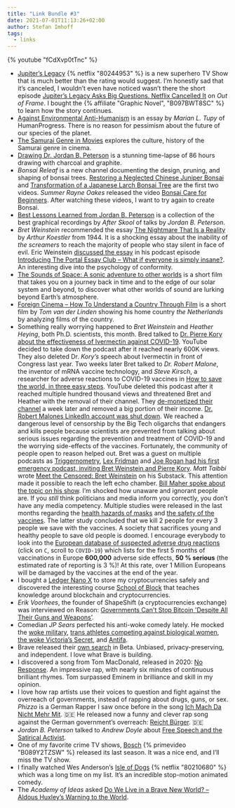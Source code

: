 ```yaml
---
title: "Link Bundle #3"
date: 2021-07-01T11:13:26+02:00
author: Stefan Imhoff
tags:
  - links
---
```


{% youtube "fCdXvp0tTnc" %}

- [Jupiter’s Legacy](https://www.themoviedb.org/tv/93484-jupiter-s-legacy) {% netflix "80244953" %} is a new superhero TV Show that is much better than the rating would suggest. I’m honestly sad that it’s canceled, I wouldn’t even have noticed wasn’t there the short episode [Jupiter’s Legacy Asks Big Questions. Netflix Cancelled It](https://youtu.be/aYZy4Qzqa00) on _Out of Frame_. I bought the {% affiliate "Graphic Novel", "B097BWT8SC" %} to learn how the story continues.
- [Against Environmental Anti-Humanism](https://www.humanprogress.org/against-environmental-anti-humanism/) is an essay by _Marian L. Tupy_ of HumanProgress. There is no reason for pessimism about the future of our species of the planet.
- [The Samurai Genre in Movies](https://youtu.be/OeqA8vaS9-8) explores the culture, history of the Samurai genre in cinema.
- [Drawing Dr. Jordan B. Peterson](https://youtu.be/b4zQcR4VJnQ) is a stunning time-lapse of 86 hours drawing with charcoal and graphite.
- _Bonsai Releaf_ is a new channel documenting the design, pruning, and shaping of bonsai trees. [Restoring a Neglected Chinese Juniper Bonsai](https://youtu.be/fCdXvp0tTnc) and [Transformation of a Japanese Larch Bonsai Tree](https://youtu.be/Xi6gaRoLUYA) are the first two videos. _Summer Rayne Oakes_ released the video [Bonsai Care for Beginners](https://youtu.be/pvg6HCzUz_0). After watching these videos, I want to try again to create Bonsai.
- [Best Lessons Learned from Jordan B. Peterson](https://youtu.be/hJrEaLYacwc) is a collection of the best graphical recordings by _After Skool_ of talks by _Jordan B. Peterson_.
- _Bret Weinstein_ recommended the essay [The Nightmare That Is a Reality](https://wethescreamers.com/) by _Arthur Koestler_ from 1944. It is a shocking essay about the inability of _the screamers_ to reach the majority of people who stay silent in face of evil. Eric Weinstein [discussed the essay](https://wethescreamers.com/essay-discussion/) in his podcast episode [Introducing The Portal Essay Club – What if everyone is simply insane?](https://podcasts.apple.com/podcast/the-portal/id1469999563?i=1000487931451). An interesting dive into the psychology of conformity.
- [The Sounds of Space: A sonic adventure to other worlds](https://youtu.be/OeYnV9zp7Dk) is a short film that takes you on a journey back in time and to the edge of our solar system and beyond, to discover what other worlds of sound are lurking beyond Earth’s atmosphere.
- [Foreign Cinema – How To Understand a Country Through Film](https://youtu.be/ZfB_DOaWrPU) is a short film by _Tom van der Linden_ showing his home country _the Netherlands_ by analyzing films of the country.
- Something really worrying happened to _Bret Weinstein_ and _Heather Heying_, both Ph.D. scientists, this month. Bred talked to [Dr. Pierre Kory about the effectiveness of Ivermectin against COVID-19](https://odysee.com/@BretWeinstein:f/COVID-Ivermectin-and-the-Crime-of-the-Century-DarkHorse-Podcast-with-Pierre-Kory-Bret-Weinstein:f). YouTube decided to take down the podcast after it reached nearly 600K views. They also deleted Dr. _Kory’s_ speech about Ivermectin in front of Congress last year. Two weeks later Bret talked to _Dr. Robert Malone_, the inventor of mRNA vaccine technology, and _Steve Kirsch_, a researcher for adverse reactions to COVID-19 vaccines in [How to save the world, in three easy steps](https://odysee.com/@BretWeinstein:f/how-to-save-the-world,-in-three-easy:0). YouTube deleted this podcast after it reached multiple hundred thousand views and threatened Bret and Heather with the removal of their channel. They [de-monetized their channel](https://mobile.twitter.com/BretWeinstein/status/1410094816088756225) a week later and removed a big portion of their income. [Dr. Robert Malones LinkedIn account was shut down](https://mobile.twitter.com/rwmalonemd/status/1409943998890917888). We reached a dangerous level of censorship by the Big Tech oligarchs that endangers and kills people because scientists are prevented from talking about serious issues regarding the prevention and treatment of COVID-19 and the worrying side-effects of the vaccines. Fortunately, the community of people open to reason helped out. Bret was a guest on multiple podcasts as [Triggernometry](https://youtu.be/sbyIIprV9pE), [Lex Fridman](https://youtu.be/TG6BuSjwP4o) and [Joe Rogan had his first emergency podcast, inviting Bret Weinstein and Pierre Kory](https://open.spotify.com/episode/7uVXKgE6eLJKMXkETwcw0D). _Matt Taibbi_ wrote [Meet the Censored: Bret Weinstein](https://taibbi.substack.com/p/meet-the-censored-bret-weinstein) on his Substack. This attention made it possible to reach the left echo chamber. [Bill Maher spoke about the topic on his show](https://thehill.com/homenews/media/560384-bill-maher-slams-tech-giants-for-limiting-covid-19-info-ivermectin-isnt-a). I’m shocked how unaware and ignorant people are. If you _still_ think politicians and media inform you correctly, you don’t have any media competency. Multiple studies were released in the last months regarding the [health hazards of masks](https://www.mdpi.com/1660-4601/18/8/4344) and [the safety of the vaccines](https://www.mdpi.com/2076-393X/9/7/693/htm). The latter study concluded that we kill 2 people for every 3 people we save with the vaccines. A society that sacrifices young and healthy people to save old people is doomed. I encourage everybody to look into the [European database of suspected adverse drug reactions](https://www.adrreports.eu/en/search_subst.html) (click on `C`, scroll to `COVID-19`) which lists for the first 5 months of vaccinations in Europe **600,000** adverse side effects, **50 % serious** (the estimated rate of reporting is 3 %)! At this rate, over 1 Million Europeans will be damaged by the vaccines at the end of the year.
- I bought a [Ledger Nano X](https://shop.ledger.com/pages/ledger-nano-x) to store my cryptocurrencies safely and discovered the interesting course [School of Block](https://www.youtube.com/playlist?list=PL6VM0N695IhnurbIjBTwzQ3cSeXvBJeJj) that teaches knowledge around blockchain and cryptocurrencies.
- _Erik Voorhees_, the founder of ShapeShift (a cryptocurrencies exchange) was interviewed on Reason: [Governments Can't Stop Bitcoin 'Despite All Their Guns and Weapons’](https://youtu.be/b36hvsEMznU).
- Comedian _JP Sears_ perfected his anti-woke comedy lately. He mocked the [woke military](https://youtu.be/QL0u8JmfRU0), [trans athletes competing against biological women](https://youtu.be/7GZbdSiGdBc), [the woke Victoria’s Secret](https://youtu.be/9ZJp7eL79ic), and [Antifa](https://youtu.be/JG46ktmynpE).
- Brave released their [own search](https://search.brave.com/) in Beta. Unbiased, privacy-preserving, and independent. I love what Brave is building.
- I discovered a song from Tom MacDonald, released in 2020: [No Response](https://youtu.be/gSwMdWzaaqM). An impressive rap, with nearly six minutes of continuous brilliant rhymes. Tom surpassed Eminem in brilliance and skill in my opinion.
- I love how rap artists use their voices to question and fight against the overreach of governments, instead of rapping about drugs, guns, or sex. _Phizzo_ is a German Rapper I saw once before in the song [Ich Mach Da Nicht Mehr Mit](https://odysee.com/@rapbellionsgermany:5/ICH-MACH-DA-NICHT-MIT-1080P-HD:9). 🇩🇪 He released now a funny and clever rap song against the German government’s overreach: [Reicht Bürger](https://youtu.be/P_sMjnWE_LQ). 🇩🇪
- _Jordan B. Peterson_ talked to _Andrew Doyle_ about [Free Speech and the Satirical Activist](https://youtu.be/aoH1g5GYhPw).
- One of my favorite crime TV shows, [Bosch](https://www.themoviedb.org/tv/60585-bosch) {% primevideo "B089Y2TZSW" %} released its last season. It was a nice end, and I’ll miss the TV show.
- I finally watched Wes Anderson’s [Isle of Dogs](https://www.themoviedb.org/movie/399174-isle-of-dogs) {% netflix "80210680" %} which was a long time on my list. It’s an incredible stop-motion animated comedy.
- The _Academy of Ideas_ asked [Do We Live in a Brave New World? – Aldous Huxley’s Warning to the World](https://youtu.be/aPkQ57cXrPA).
